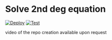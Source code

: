 # Solve 2nd deg equation

[![Deploy](https://github.com/johnb8005/solve-2nd-deg-equation/actions/workflows/deploy.yml/badge.svg)](https://github.com/johnb8005/solve-2nd-deg-equation/actions/workflows/deploy.yml)
[![Test](https://github.com/johnb8005/solve-2nd-deg-equation/actions/workflows/test.yml/badge.svg)](https://github.com/johnb8005/solve-2nd-deg-equation/actions/workflows/test.yml)

video of the repo creation available upon request
